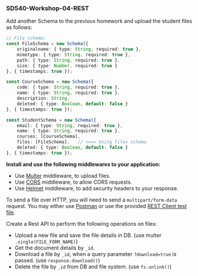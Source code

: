 ### SD540-Workshop-04-REST
Add another Schema to the previous homework and upload the student files as follows:
```typescript
// File schema:
const FileSchema = new Schema({
    originalname: { type: String, required: true },
    mimetype: { type: String, required: true },
    path: { type: String, required: true },
    size: { type: Number, required: true }
}, { timestamps: true });

const CourseSchema = new Schema({
    code: { type: String, required: true },
    name: { type: String, required: true },
    description: String,
    deleted: { type: Boolean, default: false }
}, { timestamps: true });

const StudentSchema = new Schema({
    email: { type: String, required: true },
    name: { type: String, required: true },
    courses: [CourseSchema],
    files: [FileSchema],   // <=== Using files schema
    deleted: { type: Boolean, default: false }
}, { timestamps: true });
```

**Install and use the following middlewares to your application:**
* Use [Multer](https://www.npmjs.com/package/multer) middleware, to upload files.
* Use [CORS](https://www.npmjs.com/package/cors) middleware, to allow CORS requests.
* Use [Helmet](https://www.npmjs.com/package/helmet) middleware, to add security headers to your response.
  
To send a file over HTTP, you will need to send a `multipart/form-data` request. You may either use [Postman](https://www.postman.com/) or use the provided [REST Client test file](./test.http).
  
Create a Rest API to perform the following operations on files:
* Upload a new file and save the file details in DB. (use multer `.single(FILE_FORM_NAME)`)
* Get the document details by `_id`.
* Download a file by `_id`, when a query parameter `?download=true` is passed. (use `response.download()`)
* Delete the file by `_id` from DB and file system. (use `fs.unlink()`)
